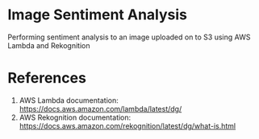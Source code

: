 # Image Sentiment Analysis

Performing sentiment analysis to an image uploaded on to S3 using AWS Lambda and Rekognition

# References

1. AWS Lambda documentation: https://docs.aws.amazon.com/lambda/latest/dg/ 
2. AWS Rekognition documentation: https://docs.aws.amazon.com/rekognition/latest/dg/what-is.html
 
